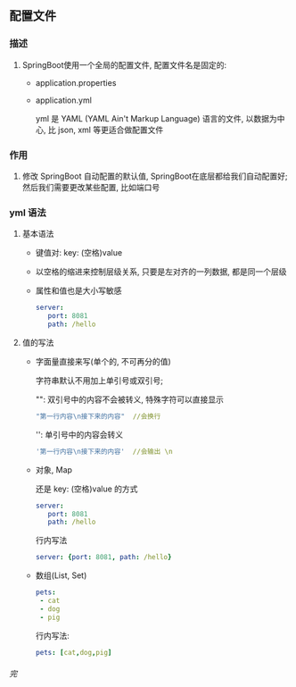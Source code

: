 ## 配置文件

### 描述

1. SpringBoot使用一个全局的配置文件, 配置文件名是固定的:

   + application.properties

   + application.yml

     yml 是 YAML (YAML Ain't Markup Language) 语言的文件, 以数据为中心, 比 json, xml 等更适合做配置文件



### 作用

1. 修改 SpringBoot 自动配置的默认值, SpringBoot在底层都给我们自动配置好; 然后我们需要更改某些配置, 比如端口号 



### yml 语法

1. 基本语法

   + 键值对: key: (空格)value

   + 以空格的缩进来控制层级关系, 只要是左对齐的一列数据, 都是同一个层级

   + 属性和值也是大小写敏感

     ```yml
     server: 
     	port: 8081
     	path: /hello
     ```

2. 值的写法

   + 字面量直接来写(单个的, 不可再分的值)

     字符串默认不用加上单引号或双引号;

     "": 双引号中的内容不会被转义, 特殊字符可以直接显示

     ```yml
     "第一行内容\n接下来的内容"  //会换行
     ```

     '': 单引号中的内容会转义

     ```yml
     '第一行内容\n接下来的内容'  //会输出 \n
     ```

   + 对象, Map

     还是 key: (空格)value 的方式

     ```yml
     server: 
     	port: 8081
     	path: /hello
     ```

     行内写法

     ```yml
     server: {port: 8081, path: /hello}
     ```

   + 数组(List, Set)

     ```yml
     pets: 
      - cat
      - dog
      - pig
     ```

     行内写法: 

     ```yml
     pets: [cat,dog,pig]
     ```

     





###### 完 



















